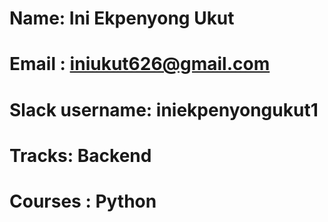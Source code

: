 # Name: Ini Ekpenyong Ukut
# Email : iniukut626@gmail.com
# Slack username: iniekpenyongukut1
# Tracks: Backend
# Courses : Python

